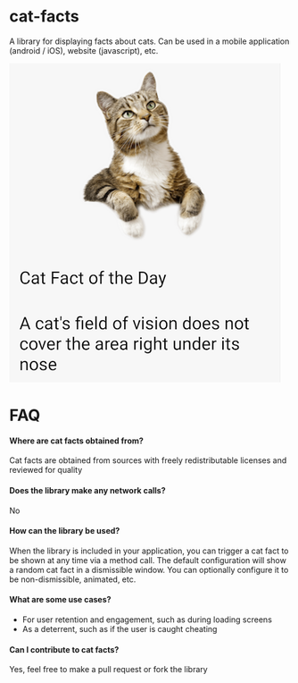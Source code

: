 # cat-facts

A library for displaying facts about cats. Can be used in a mobile application (android / iOS), website (javascript), etc.

<img src="/assets/sample.png" width="486" height="571">

# FAQ

#### Where are cat facts obtained from?

Cat facts are obtained from sources with freely redistributable licenses and reviewed for quality

#### Does the library make any network calls?

No

#### How can the library be used?

When the library is included in your application, you can trigger a cat fact to be shown at any time via a method call. The default configuration will show a random cat fact in a dismissible window. You can optionally configure it to be non-dismissible, animated, etc.

#### What are some use cases?

- For user retention and engagement, such as during loading screens
- As a deterrent, such as if the user is caught cheating

#### Can I contribute to cat facts?

Yes, feel free to make a pull request or fork the library
